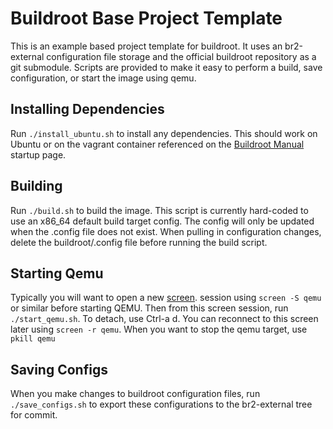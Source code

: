 # Buildroot Base Project Template

This is an example based project template for buildroot.  It uses an br2-external configuration
file storage and the official buildroot repository as a git submodule.  Scripts are provided
to make it easy to perform a build, save configuration, or start the image using qemu.

## Installing Dependencies

Run `./install_ubuntu.sh` to install any dependencies.  This should work on Ubuntu or on the
vagrant container referenced on the [Buildroot Manual](https://buildroot.org/downloads/manual/manual.html) startup
page.

## Building

Run `./build.sh` to build the image.  This script is currently hard-coded to use an x86_64 default
build target config.  The config will only be updated when the .config file does not exist.  When pulling
in configuration changes, delete the buildroot/.config file before running the build script.

## Starting Qemu

Typically you will want to open a new [screen](https://www.gnu.org/software/screen/). session using `screen -S qemu` or similar before starting
QEMU. Then from this screen session, run `./start_qemu.sh`.
To detach, use Ctrl-a d.
You can reconnect to this screen later using `screen -r qemu`.
When you want to stop the qemu target, use `pkill qemu`

## Saving Configs
When you make changes to buildroot configuration files, run `./save_configs.sh` to export these configurations to
the br2-external tree for commit.
